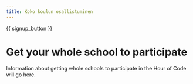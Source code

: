 ```yaml
---
title: Koko koulun osallistuminen
---
```


{{ signup_button }}

# Get your whole school to participate

Information about getting whole schools to participate in the Hour of Code will go here.